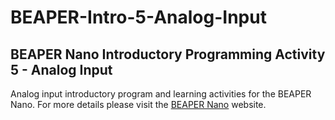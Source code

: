 # BEAPER-Intro-5-Analog-Input

## BEAPER Nano Introductory Programming Activity 5 - Analog Input

Analog input introductory program and learning activities for the BEAPER Nano.
For more details please visit the [BEAPER Nano](https://mirobo.tech/beaper) website.